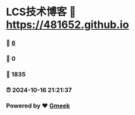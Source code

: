 # LCS技术博客 :link: https://481652.github.io 
### :page_facing_up: [6](https://481652.github.io/tag.html) 
### :speech_balloon: 0 
### :hibiscus: 1835 
### :alarm_clock: 2024-10-16 21:21:37 
### Powered by :heart: [Gmeek](https://github.com/Meekdai/Gmeek)
